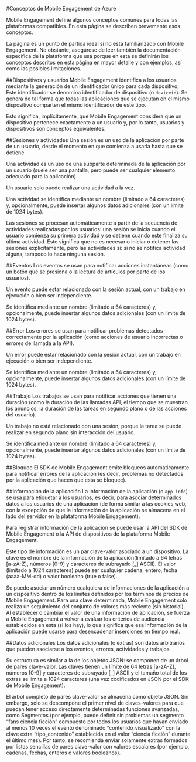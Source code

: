 <properties 
	pageTitle="Conceptos de Mobile Engagement" 
	description="Conceptos de Mobile Engagement"
	services="mobile-engagement" 
	documentationCenter="mobile" 
	authors="kpiteira" 
	manager="dwrede" 
	editor="" />

<tags 
	ms.service="mobile-engagement" 
	ms.workload="mobile" 
	ms.tgt_pltfrm="mobile-android" 
	ms.devlang="" 
	ms.topic="article" 
	ms.date="01/24/2015" 
	ms.author="kapiteir" />

#Conceptos de Mobile Engagement de Azure

Mobile Engagement define algunos conceptos comunes para todas las plataformas compatibles. En esta página se describen brevemente esos conceptos.

La página es un punto de partida ideal si no está familiarizado con Mobile Engagement. No obstante, asegúrese de leer también la documentación específica de la plataforma que usa porque en esta se definirán los conceptos descritos en esta página en mayor detalle y con ejemplos, así como las posibles limitaciones.

##Dispositivos y usuarios
Mobile Engagement identifica a los usuarios mediante la generación de un identificador único para cada dispositivo, Este identificador se denomina identificador de dispositivo (o `deviceid`). Se genera de tal forma que todas las aplicaciones que se ejecutan en el mismo dispositivo comparten el mismo identificador de este tipo.

Esto significa, implícitamente, que Mobile Engagement considera que un dispositivo pertenece exactamente a un usuario y, por lo tanto, usuarios y dispositivos son conceptos equivalentes.

##Sesiones y actividades
Una sesión es un uso de la aplicación por parte de un usuario, desde el momento en que comienza a usarla hasta que se detiene.

Una actividad es un uso de una subparte determinada de la aplicación por un usuario (suele ser una pantalla, pero puede ser cualquier elemento adecuado para la aplicación).

Un usuario solo puede realizar una actividad a la vez.

Una actividad se identifica mediante un nombre (limitado a 64 caracteres) y, opcionalmente, puede insertar algunos datos adicionales (con un límite de 1024 bytes).

Las sesiones se procesan automáticamente a partir de la secuencia de actividades realizadas por los usuarios: una sesión se inicia cuando el usuario comienza su primera actividad y se detiene cuando este finaliza su última actividad. Esto significa que no es necesario iniciar o detener las sesiones explícitamente, pero las actividades sí: si no se notifica actividad alguna, tampoco lo hace ninguna sesión.

##Eventos
Los eventos se usan para notificar acciones instantáneas (como un botón que se presiona o la lectura de artículos por parte de los usuarios).

Un evento puede estar relacionado con la sesión actual, con un trabajo en ejecución o bien ser independiente.

Se identifica mediante un nombre (limitado a 64 caracteres) y, opcionalmente, puede insertar algunos datos adicionales (con un límite de 1024 bytes).

##Error
Los errores se usan para notificar problemas detectados correctamente por la aplicación (como acciones de usuario incorrectas o errores de llamada a la API).

Un error puede estar relacionado con la sesión actual, con un trabajo en ejecución o bien ser independiente.

Se identifica mediante un nombre (limitado a 64 caracteres) y, opcionalmente, puede insertar algunos datos adicionales (con un límite de 1024 bytes).

##Trabajo
Los trabajos se usan para notificar acciones que tienen una duración (como la duración de las llamadas API, el tiempo que se muestran los anuncios, la duración de las tareas en segundo plano o de las acciones del usuario).

Un trabajo no está relacionado con una sesión, porque la tarea se puede realizar en segundo plano sin interacción del usuario.

Se identifica mediante un nombre (limitado a 64 caracteres) y, opcionalmente, puede insertar algunos datos adicionales (con un límite de 1024 bytes).

##Bloqueo
El SDK de Mobile Engagement emite bloqueos automáticamente para notificar errores de la aplicación (es decir, problemas no detectados por la aplicación que hacen que esta se bloquee).

##Información de la aplicación
La información de la aplicación (o `app info`) se usa para etiquetar a los usuarios, es decir, para asociar determinados datos a los usuarios de una aplicación (de forma similar a las cookies web, con la excepción de que la información de la aplicación se almacena en el lado del servidor en la plataforma Mobile Engagement).

Para registrar información de la aplicación se puede usar la API del SDK de Mobile Engagement o la API de dispositivos de la plataforma Mobile Engagement.

Este tipo de información es un par clave-valor asociado a un dispositivo. La clave es el nombre de la información de la aplicación(limitado a 64 letras [a-zA-Z], números [0-9] y caracteres de subrayado [_] ASCII). El valor (limitado a 1024 caracteres) puede ser cualquier cadena, entero, fecha (aaaa-MM-dd) o valor booleano (true o false).

Se puede asociar un número cualquiera de informaciones de la aplicación a un dispositivo dentro de los límites definidos por los términos de precios de Mobile Engagement. Para una clave determinada, Mobile Engagement solo realiza un seguimiento del conjunto de valores más reciente (sin historial). Al establecer o cambiar el valor de una información de aplicación, se fuerza a Mobile Engagement a volver a evaluar los criterios de audiencia establecidos en esta (si los hay), lo que significa que esa información de la aplicación puede usarse para desencadenar inserciones en tiempo real.

##Datos adicionales
Los datos adicionales (o extras) son datos arbitrarios que pueden asociarse a los eventos, errores, actividades y trabajos.

Su estructura es similar a la de los objetos JSON: se componen de un árbol de pares clave-valor. Las claves tienen un límite de 64 letras [a-zA-Z], números [0-9] y caracteres de subrayado [_] ASCII y el tamaño total de los extras se limita a 1024 caracteres (una vez codificados en JSON por el SDK de Mobile Engagement).

El árbol completo de pares clave-valor se almacena como objeto JSON. Sin embargo, solo se descompone el primer nivel de claves-valores para que puedan tener acceso directamente determinadas funciones avanzadas, como Segmentos (por ejemplo, puede definir sin problemas un segmento “fans ciencia ficción” compuesto por todos los usuarios que hayan enviado al menos 10 veces el evento denominado “contenido_visualizado” con la clave extra “tipo_contenido” establecida en el valor “ciencia ficción” durante el último mes). Por tanto, se recomienda enviar solamente extras formados por listas sencillas de pares clave-valor con valores escalares (por ejemplo, cadenas, fechas, enteros o valores booleanos).
<!--HONumber=54-->